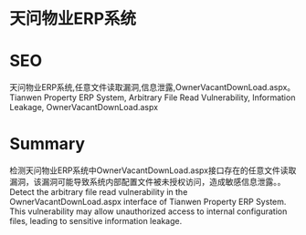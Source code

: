 # 天问物业ERP系统
# SEO
天问物业ERP系统,任意文件读取漏洞,信息泄露,OwnerVacantDownLoad.aspx。Tianwen Property ERP System, Arbitrary File Read Vulnerability, Information Leakage, OwnerVacantDownLoad.aspx
# Summary
检测天问物业ERP系统中OwnerVacantDownLoad.aspx接口存在的任意文件读取漏洞，该漏洞可能导致系统内部配置文件被未授权访问，造成敏感信息泄露。。Detect the arbitrary file read vulnerability in the OwnerVacantDownLoad.aspx interface of Tianwen Property ERP System. This vulnerability may allow unauthorized access to internal configuration files, leading to sensitive information leakage.
